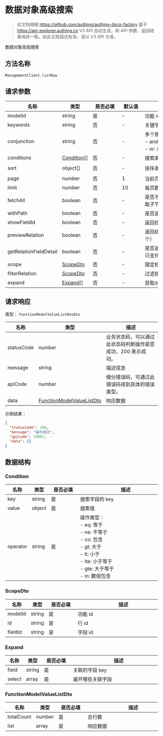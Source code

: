 # 数据对象高级搜索

<!--
  警告⚠️：
  不要直接修改该文档，
  https://github.com/Authing/authing-docs-factory
  使用该项目进行生成
-->

<LastUpdated />

> 此文档根据 https://github.com/authing/authing-docs-factory 基于 https://api-explorer.authing.cn V3 API 自动生成，和 API 参数、返回结果保持一致，如此文档描述有误，请以 V3 API 为准。

数据对象高级搜索

## 方法名称

`ManagementClient.listRow`

## 请求参数

| 名称 | 类型 | <div style="width:80px">是否必填</div> | <div style="width:60px">默认值</div> | <div style="width:300px">描述</div> | <div style="width:200px">示例值</div> |
| ---- | ---- | ---- | ---- | ---- | ---- |
| modelId | string | 是 | - | 功能 id  |  |
| keywords | string | 否 | - | 关键字  |  |
| conjunction | string | 否 | - | 多个搜索条件的关系：<br>    - and: 且<br>    - or:  或<br>      |  |
| conditions | <a href="#Condition">Condition[]</a> | 否 | - | 搜索条件  |  |
| sort | object[] | 否 | - | 排序条件  | `[{"key1":"desc"},{"key2":"asc"}]` |
| page | number | 否 | 1 | 当前页数，从 1 开始  | `1` |
| limit | number | 否 | 10 | 每页数目，最大不能超过 50，默认为 10  | `10` |
| fetchAll | boolean | 否 | - | 是否不分页返回所有（仅支持树形结构获取子节点的场景）  |  |
| withPath | boolean | 否 | - | 是否返回节点的全路径（仅支持树形结构）  |  |
| showFieldId | boolean | 否 | - | 返回结果中是否使用字段 id 作为 key  |  |
| previewRelation | boolean | 否 | - | 返回结果中是包含关联数据的预览（前三个）  |  |
| getRelationFieldDetail | boolean | 否 | - | 是否返回关联数据的详细用户信息，当前只支持用户。  |  |
| scope | <a href="#ScopeDto">ScopeDto</a> | 否 | - | 限定检索范围为被某个功能关联的部分  |  |
| filterRelation | <a href="#ScopeDto">ScopeDto</a> | 否 | - | 过滤指定关联数据  |  |
| expand | <a href="#Expand">Expand[]</a> | 否 | - | 获取对应关联数据的详细字段  |  |




## 请求响应

类型： `FunctionModelValueListResDto`

| 名称 | 类型 | 描述 |
| ---- | ---- | ---- |
| statusCode | number | 业务状态码，可以通过此状态码判断操作是否成功，200 表示成功。 |
| message | string | 描述信息 |
| apiCode | number | 细分错误码，可通过此错误码得到具体的错误类型。 |
| data | <a href="#FunctionModelValueListDto">FunctionModelValueListDto</a> | 响应数据 |



示例结果：

```json
{
  "statusCode": 200,
  "message": "操作成功",
  "apiCode": 20001,
  "data": {}
}
```

## 数据结构


### <a id="Condition"></a> Condition

| 名称 | 类型 | <div style="width:80px">是否必填</div> | <div style="width:300px">描述</div> | <div style="width:200px">示例值</div> |
| ---- |  ---- | ---- | ---- | ---- |
| key | string | 是 | 搜索字段的 key   |  |
| value | object | 是 | 搜索值   |  |
| operator | string | 是 | 操作类型：<br>    - eq: 等于<br>    - ne: 不等于<br>    - co: 包含<br>    - gt: 大于<br>    - lt: 小于<br>    - lte: 小于等于<br>    - gte: 大于等于<br>    - in: 数组包含<br>       |  |


### <a id="ScopeDto"></a> ScopeDto

| 名称 | 类型 | <div style="width:80px">是否必填</div> | <div style="width:300px">描述</div> | <div style="width:200px">示例值</div> |
| ---- |  ---- | ---- | ---- | ---- |
| modelId | string | 是 | 功能 id   |  |
| id | string | 是 | 行 id   |  |
| fieldId | string | 是 | 字段 id   |  |


### <a id="Expand"></a> Expand

| 名称 | 类型 | <div style="width:80px">是否必填</div> | <div style="width:300px">描述</div> | <div style="width:200px">示例值</div> |
| ---- |  ---- | ---- | ---- | ---- |
| field | string | 是 | 关联的字段 key   |  |
| select | array | 是 | 展开哪些关联字段   |  |


### <a id="FunctionModelValueListDto"></a> FunctionModelValueListDto

| 名称 | 类型 | <div style="width:80px">是否必填</div> | <div style="width:300px">描述</div> | <div style="width:200px">示例值</div> |
| ---- |  ---- | ---- | ---- | ---- |
| totalCount | number | 是 | 总行数   |  |
| list | array | 是 | 响应数据   |  |


